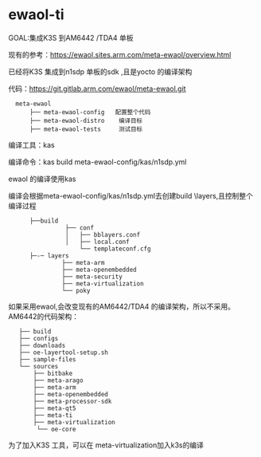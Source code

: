 # ewaol-ti
GOAL:集成K3S 到AM6442 /TDA4 单板

现有的参考：https://ewaol.sites.arm.com/meta-ewaol/overview.html

已经将K3S 集成到n1sdp 单板的sdk ,且是yocto 的编译架构

代码：https://git.gitlab.arm.com/ewaol/meta-ewaol.git

      meta-ewaol
          ├── meta-ewaol-config   配置整个代码
          ├── meta-ewaol-distro    编译目标
          ├── meta-ewaol-tests     测试目标

编译工具：kas

编译命令：kas build meta-ewaol-config/kas/n1sdp.yml

ewaol 的编译使用kas


编译会根据meta-ewaol-config/kas/n1sdp.yml去创建build \layers,且控制整个编译过程

          ├──build 
                    ├── conf
                    │   ├── bblayers.conf
                    │   ├── local.conf
                        └── templateconf.cfg
          ├─-─ layers
                   ├── meta-arm
                   ├── meta-openembedded
                   ├── meta-security
                   ├── meta-virtualization​
                   └── poky
                   
 如果采用ewaol,会改变现有的AM6442/TDA4 的编译架构，所以不采用。
 AM6442的代码架构：

 
       ├── build    
       ├── configs
       ├── downloads
       ├── oe-layertool-setup.sh​
       ├── sample-files
       └── sources
           ├── bitbake
           ├── meta-arago
           ├── meta-arm
           ├── meta-openembedded
           ├── meta-processor-sdk
           ├── meta-qt5
           ├── meta-ti
           ├── meta-virtualization
            └── oe-core
     
       
  为了加入K3S 工具，可以在  meta-virtualization加入k3s的编译
 
 
 
 
 
                   
